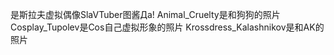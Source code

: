 是斯拉夫虚拟偶像SlaVTuber图酱Да!
Animal_Cruelty是和狗狗的照片
Cosplay_Tupolev是Cos自己虚拟形象的照片
Krossdress_Kalashnikov是和AK的照片